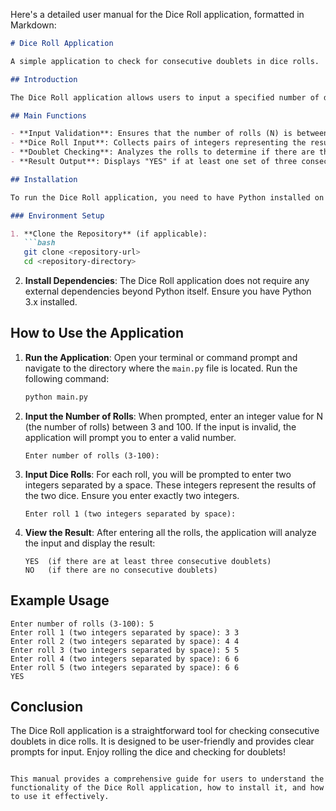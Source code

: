 Here's a detailed user manual for the Dice Roll application, formatted in Markdown:

```markdown
# Dice Roll Application

A simple application to check for consecutive doublets in dice rolls.

## Introduction

The Dice Roll application allows users to input a specified number of dice rolls and checks for consecutive doublets. A doublet occurs when both dice in a roll show the same number. The application will inform the user if there are at least one set of three consecutive doublets.

## Main Functions

- **Input Validation**: Ensures that the number of rolls (N) is between 3 and 100.
- **Dice Roll Input**: Collects pairs of integers representing the results of each dice roll.
- **Doublet Checking**: Analyzes the rolls to determine if there are three consecutive doublets.
- **Result Output**: Displays "YES" if at least one set of three consecutive doublets is found, otherwise displays "NO".

## Installation

To run the Dice Roll application, you need to have Python installed on your system. You can download Python from [python.org](https://www.python.org/downloads/).

### Environment Setup

1. **Clone the Repository** (if applicable):
   ```bash
   git clone <repository-url>
   cd <repository-directory>
   ```

2. **Install Dependencies**:
   The Dice Roll application does not require any external dependencies beyond Python itself. Ensure you have Python 3.x installed.

## How to Use the Application

1. **Run the Application**:
   Open your terminal or command prompt and navigate to the directory where the `main.py` file is located. Run the following command:
   ```bash
   python main.py
   ```

2. **Input the Number of Rolls**:
   When prompted, enter an integer value for N (the number of rolls) between 3 and 100. If the input is invalid, the application will prompt you to enter a valid number.

   ```
   Enter number of rolls (3-100): 
   ```

3. **Input Dice Rolls**:
   For each roll, you will be prompted to enter two integers separated by a space. These integers represent the results of the two dice. Ensure you enter exactly two integers.

   ```
   Enter roll 1 (two integers separated by space): 
   ```

4. **View the Result**:
   After entering all the rolls, the application will analyze the input and display the result:
   ```
   YES  (if there are at least three consecutive doublets)
   NO   (if there are no consecutive doublets)
   ```

## Example Usage

```
Enter number of rolls (3-100): 5
Enter roll 1 (two integers separated by space): 3 3
Enter roll 2 (two integers separated by space): 4 4
Enter roll 3 (two integers separated by space): 5 5
Enter roll 4 (two integers separated by space): 6 6
Enter roll 5 (two integers separated by space): 6 6
YES
```

## Conclusion

The Dice Roll application is a straightforward tool for checking consecutive doublets in dice rolls. It is designed to be user-friendly and provides clear prompts for input. Enjoy rolling the dice and checking for doublets!
```

This manual provides a comprehensive guide for users to understand the functionality of the Dice Roll application, how to install it, and how to use it effectively.